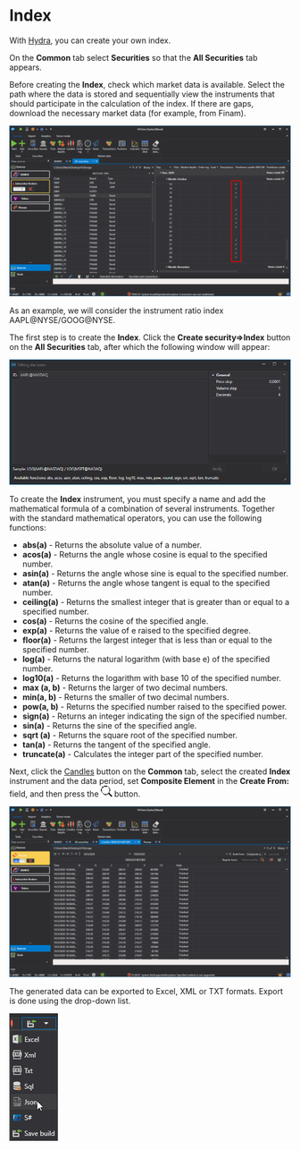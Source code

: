 # Index

With [Hydra](../../hydra.md), you can create your own index.

On the **Common** tab select **Securities** so that the **All Securities** tab appears.

Before creating the **Index**, check which market data is available. Select the path where the data is stored and sequentially view the instruments that should participate in the calculation of the index. If there are gaps, download the necessary market data (for example, from Finam).

![HydraGluingCheckData](../../../images/hydragluingcheckdata.png)

As an example, we will consider the instrument ratio index AAPL@NYSE\/GOOG@NYSE.

The first step is to create the **Index**. Click the **Create security\=\>Index** button on the **All Securities** tab, after which the following window will appear:

![hydra index sec](../../../images/hydra_index_sec.png)

To create the **Index** instrument, you must specify a name and add the mathematical formula of a combination of several instruments. Together with the standard mathematical operators, you can use the following functions:

- **abs(a)** \- Returns the absolute value of a number.
- **acos(a)** \- Returns the angle whose cosine is equal to the specified number.
- **asin(a)** \- Returns the angle whose sine is equal to the specified number.
- **atan(a)** \- Returns the angle whose tangent is equal to the specified number.
- **ceiling(a)** \- Returns the smallest integer that is greater than or equal to a specified number.
- **cos(a)** \- Returns the cosine of the specified angle.
- **exp(a)** \- Returns the value of e raised to the specified degree.
- **floor(a)** \- Returns the largest integer that is less than or equal to the specified number.
- **log(a)** \- Returns the natural logarithm (with base e) of the specified number.
- **log10(a)** \- Returns the logarithm with base 10 of the specified number.
- **max (a, b)** \- Returns the larger of two decimal numbers.
- **min(a, b)** \- Returns the smaller of two decimal numbers.
- **pow(a, b)** \- Returns the specified number raised to the specified power.
- **sign(a)** \- Returns an integer indicating the sign of the specified number.
- **sin(a)** \- Returns the sine of the specified angle.
- **sqrt (a)** \- Returns the square root of the specified number.
- **tan(a)** \- Returns the tangent of the specified angle.
- **truncate(a)** \- Calculates the integer part of the specified number.

Next, click the [Candles](../working_with_data/view_and_export/candles.md) button on the **Common** tab, select the created **Index** instrument and the data period, set **Composite Element** in the **Create From:** field, and then press the ![hydra find](../../../images/hydra_find.png) button.

![hydra index candle](../../../images/hydra_index_candle.png)

The generated data can be exported to Excel, XML or TXT formats. Export is done using the drop-down list.

![hydra export](../../../images/hydra_export.png)
